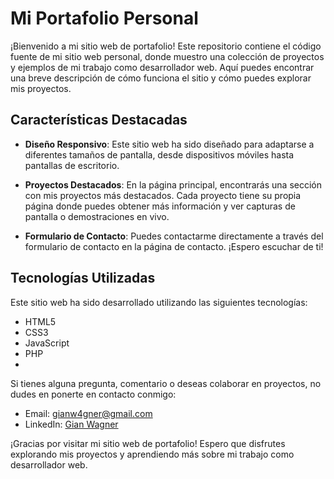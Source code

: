 # Mi Portafolio Personal

¡Bienvenido a mi sitio web de portafolio! Este repositorio contiene el código fuente de mi sitio web personal, donde muestro una colección de proyectos y ejemplos de mi trabajo como desarrollador web. Aquí puedes encontrar una breve descripción de cómo funciona el sitio y cómo puedes explorar mis proyectos.

## Características Destacadas

- **Diseño Responsivo**: Este sitio web ha sido diseñado para adaptarse a diferentes tamaños de pantalla, desde dispositivos móviles hasta pantallas de escritorio.

- **Proyectos Destacados**: En la página principal, encontrarás una sección con mis proyectos más destacados. Cada proyecto tiene su propia página donde puedes obtener más información y ver capturas de pantalla o demostraciones en vivo.

- **Formulario de Contacto**: Puedes contactarme directamente a través del formulario de contacto en la página de contacto. ¡Espero escuchar de ti!

## Tecnologías Utilizadas

Este sitio web ha sido desarrollado utilizando las siguientes tecnologías:

- HTML5
- CSS3
- JavaScript
- PHP
- 
Si tienes alguna pregunta, comentario o deseas colaborar en proyectos, no dudes en ponerte en contacto conmigo:

- Email: [gianw4gner@gmail.com](mailto:gianw4gner@gmail.com)
- LinkedIn: [Gian Wagner](https://www.linkedin.com/in/gianwagner/)

¡Gracias por visitar mi sitio web de portafolio! Espero que disfrutes explorando mis proyectos y aprendiendo más sobre mi trabajo como desarrollador web.
